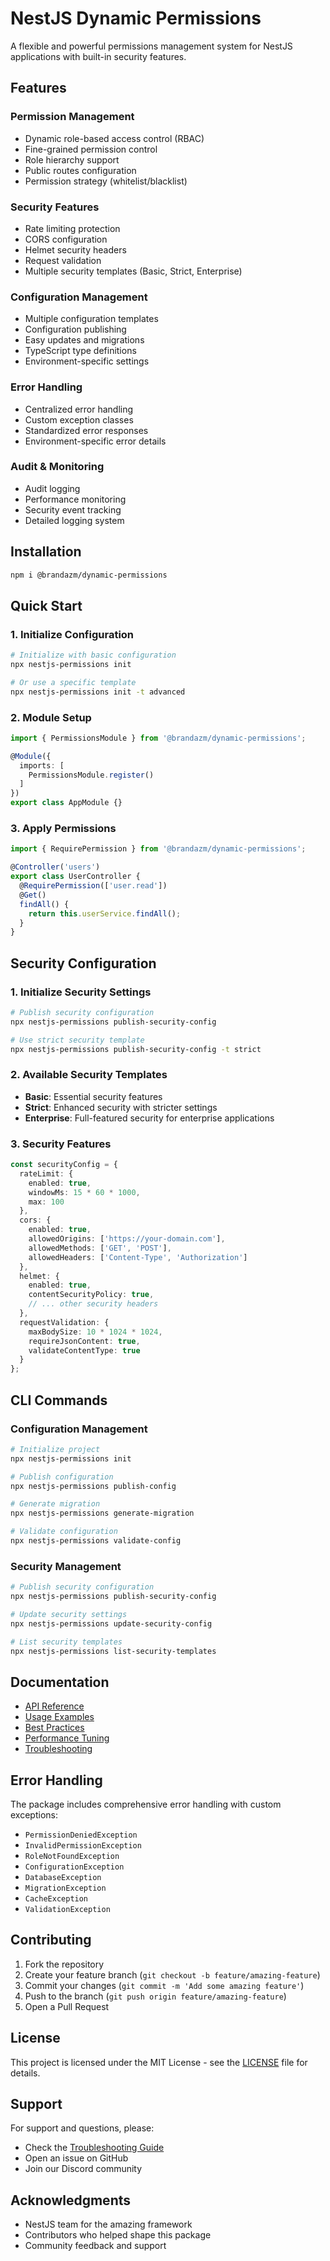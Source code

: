 # NestJS Dynamic Permissions

A flexible and powerful permissions management system for NestJS applications with built-in security features.

## Features

### Permission Management
- Dynamic role-based access control (RBAC)
- Fine-grained permission control
- Role hierarchy support
- Public routes configuration
- Permission strategy (whitelist/blacklist)

### Security Features
- Rate limiting protection
- CORS configuration
- Helmet security headers
- Request validation
- Multiple security templates (Basic, Strict, Enterprise)

### Configuration Management
- Multiple configuration templates
- Configuration publishing
- Easy updates and migrations
- TypeScript type definitions
- Environment-specific settings

### Error Handling
- Centralized error handling
- Custom exception classes
- Standardized error responses
- Environment-specific error details

### Audit & Monitoring
- Audit logging
- Performance monitoring
- Security event tracking
- Detailed logging system

## Installation

```bash
npm i @brandazm/dynamic-permissions
```

## Quick Start

### 1. Initialize Configuration

```bash
# Initialize with basic configuration
npx nestjs-permissions init

# Or use a specific template
npx nestjs-permissions init -t advanced
```

### 2. Module Setup

```typescript
import { PermissionsModule } from '@brandazm/dynamic-permissions';

@Module({
  imports: [
    PermissionsModule.register()
  ]
})
export class AppModule {}
```

### 3. Apply Permissions

```typescript
import { RequirePermission } from '@brandazm/dynamic-permissions';

@Controller('users')
export class UserController {
  @RequirePermission(['user.read'])
  @Get()
  findAll() {
    return this.userService.findAll();
  }
}
```

## Security Configuration

### 1. Initialize Security Settings

```bash
# Publish security configuration
npx nestjs-permissions publish-security-config

# Use strict security template
npx nestjs-permissions publish-security-config -t strict
```

### 2. Available Security Templates

- **Basic**: Essential security features
- **Strict**: Enhanced security with stricter settings
- **Enterprise**: Full-featured security for enterprise applications

### 3. Security Features

```typescript
const securityConfig = {
  rateLimit: {
    enabled: true,
    windowMs: 15 * 60 * 1000,
    max: 100
  },
  cors: {
    enabled: true,
    allowedOrigins: ['https://your-domain.com'],
    allowedMethods: ['GET', 'POST'],
    allowedHeaders: ['Content-Type', 'Authorization']
  },
  helmet: {
    enabled: true,
    contentSecurityPolicy: true,
    // ... other security headers
  },
  requestValidation: {
    maxBodySize: 10 * 1024 * 1024,
    requireJsonContent: true,
    validateContentType: true
  }
};
```

## CLI Commands

### Configuration Management
```bash
# Initialize project
npx nestjs-permissions init

# Publish configuration
npx nestjs-permissions publish-config

# Generate migration
npx nestjs-permissions generate-migration

# Validate configuration
npx nestjs-permissions validate-config
```

### Security Management
```bash
# Publish security configuration
npx nestjs-permissions publish-security-config

# Update security settings
npx nestjs-permissions update-security-config

# List security templates
npx nestjs-permissions list-security-templates
```

## Documentation

- [API Reference](docs/api-reference.md)
- [Usage Examples](docs/usage-examples.md)
- [Best Practices](docs/best-practices.md)
- [Performance Tuning](docs/performance-tuning.md)
- [Troubleshooting](docs/troubleshooting.md)

## Error Handling

The package includes comprehensive error handling with custom exceptions:

- `PermissionDeniedException`
- `InvalidPermissionException`
- `RoleNotFoundException`
- `ConfigurationException`
- `DatabaseException`
- `MigrationException`
- `CacheException`
- `ValidationException`

## Contributing

1. Fork the repository
2. Create your feature branch (`git checkout -b feature/amazing-feature`)
3. Commit your changes (`git commit -m 'Add some amazing feature'`)
4. Push to the branch (`git push origin feature/amazing-feature`)
5. Open a Pull Request

## License

This project is licensed under the MIT License - see the [LICENSE](LICENSE) file for details.

## Support

For support and questions, please:
- Check the [Troubleshooting Guide](docs/troubleshooting.md)
- Open an issue on GitHub
- Join our Discord community

## Acknowledgments

- NestJS team for the amazing framework
- Contributors who helped shape this package
- Community feedback and support 